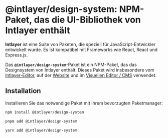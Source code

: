 # @intlayer/design-system: NPM-Paket, das die UI-Bibliothek von Intlayer enthält

**Intlayer** ist eine Suite von Paketen, die speziell für JavaScript-Entwickler entwickelt wurde. Es ist kompatibel mit Frameworks wie React, React und Express.js.

Das **`@intlayer/design-system`**-Paket ist ein NPM-Paket, das das Designsystem von Intlayer enthält. Dieses Paket wird insbesondere vom [Intlayer-Editor](https://github.com/aymericzip/intlayer/tree/main/docs/de/packages/intlayer-editor/index.md), auf der [Website](https://intlayer.org) und im [Visuellen Editor / CMS](https://intlayer.org/dashboard) verwendet.

## Installation

Installieren Sie das notwendige Paket mit Ihrem bevorzugten Paketmanager:

```bash packageManager="npm"
npm install @intlayer/design-system
```

```bash packageManager="pnpm"
pnpm add @intlayer/design-system
```

```bash packageManager="yarn"
yarn add @intlayer/design-system
```
